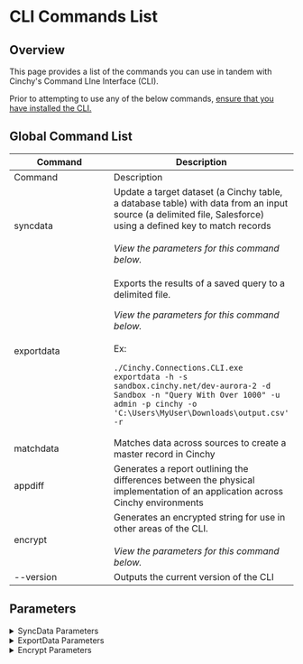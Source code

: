 # CLI Commands List

## Overview

This page provides a list of the commands you can use in tandem with Cinchy's Command LIne Interface (CLI).

Prior to attempting to use any of the below commands, [ensure that you have installed the CLI.](installation-and-maintenance/installing-the-cli-and-the-maintenance-cli.md)

## Global Command List

<table data-header-hidden><thead><tr><th width="362">Command</th><th>Description</th></tr></thead><tbody><tr><td>Command</td><td>Description</td></tr><tr><td>syncdata</td><td>Update a target dataset (a Cinchy table, a database table) with data from an input source (a delimited file, Salesforce) using a defined key to match records<br><br><em>View the parameters for this command below.</em></td></tr><tr><td>exportdata</td><td><p>Exports the results of a saved query to a delimited file.</p><p></p><p><em>View the parameters for this command below.</em><br><br>Ex:</p><pre><code>./Cinchy.Connections.CLI.exe exportdata -h -s sandbox.cinchy.net/dev-aurora-2 -d Sandbox -n "Query With Over 1000" -u admin -p cinchy -o 'C:\Users\MyUser\Downloads\output.csv' -r
</code></pre></td></tr><tr><td>matchdata</td><td>Matches data across sources to create a master record in Cinchy</td></tr><tr><td>appdiff</td><td>Generates a report outlining the differences between the physical implementation of an application across Cinchy environments</td></tr><tr><td>encrypt</td><td>Generates an encrypted string for use in other areas of the CLI.<br><br><em>View the parameters for this command below.</em></td></tr><tr><td>--version</td><td>Outputs the current version of the CLI</td></tr></tbody></table>

## Parameters

<details>

<summary>SyncData Parameters</summary>

* **-h, -https:** Flag indicating connections to Cinchy should be over https.
* **-s, --server:** <mark style="color:orange;">**Required**</mark><mark style="color:orange;">.</mark> The full path to the Cinchy server without the protocol (such as cinchy.co/Cinchy).
* **-u, --userid:** <mark style="color:orange;">**Required**</mark><mark style="color:orange;">.</mark> The user id to login to Cinchy.
* **-p, --password:** <mark style="color:orange;">**Required**</mark><mark style="color:orange;">.</mark> The password of the specified user. This can be optionally encrypted using the CLI's encrypt command.
* **-f, --feed:** <mark style="color:orange;">**Required**</mark><mark style="color:orange;">.</mark> The name of the feed configuration as defined in Cinchy.
* **-d, --tempdirectory:** <mark style="color:red;">**Only applies to Cinchy v4.**</mark>\
  **Required**. The path to a directory that the CLI can use for storing temporary files to support the sync (such as error files).
* **-b, --batchsize:** (Default: 5000) The number of rows to sync per batch (within a partition) when executing inserts/updates.
* **-z, --retrievalbatchsize:** (Default: 5000) The max number of rows to retrieve in a single batch from Cinchy when downloading data.
* **-v, --param-values:** Job parameter values defined as one or more name value pairs delimited by a colon. For example,` -v name1:value1 name2:value2`.
* **--file:** Works exactly as `-v` but it's for parameters that are files.
* **--help:** Displays the help screen with the options.
* **-w, --writetofile**: Write the data from Cinchy to disk, required for large data sets exceeding 2GB.

</details>

<details>

<summary>ExportData Parameters</summary>

* **-h, -https:** Flag indicating connections to Cinchy should be over https.
* **-s, --server:** <mark style="color:orange;">**Required**</mark><mark style="color:orange;">.</mark> The full path to the Cinchy server without the protocol (e.g. cinchy.co/Cinchy).
* **-u, --userid:** <mark style="color:orange;">**Required**</mark><mark style="color:orange;">.</mark> The user id to login to Cinchy.
* **-p, --password:** <mark style="color:orange;">**Required**</mark><mark style="color:orange;">.</mark> The password of the specified user. This can be optionally encrypted using the CLI's encrypt command.
* **-d, --domain:** <mark style="color:orange;">**Required.**</mark> The domain where your saved query resides.
* **-n, --name: Required.** The name of your saved query.
* **-o, --outputpath.** <mark style="color:orange;">**Required.**</mark> The full path for the target output file.
* **-l, --delimiter.** The delimiter to used in the output. This can be either COMMA, PIPE, or TAB. This defaults to COMMA  if you do not set the parameter.
* **-i, --includeheaders.** A flag to include headers in the output file.
* **-e, --encoding.** The encoding to use for the output file, either ASCII, UTF8, or UTF16. This defaults to UTF16 if you do not set the parameter.
* **-t, --commandtimeout.** The wait time in seconds before terminating the query execution. This defaults to 30 seconds if you do not set the parameter.
* **-g, --progressbatchsize.** When downloading data, this is the number of MB after which progress should be logged. Setting this to 0 prevents any progress messages to the console. This defaults to 10 if you do not set the parameter.
* **-r, --overwriteoutput.** A flag indicating whether to overwrite the output file contents if it already exists.
* **-q, --donotescape.** Setting this flag prevents text values from being escaped using quotes. This should only be used if you are certain the delimiter will not appear in your data, otherwise output may be invalid.
* **-v, --param-values.** Query parameter values defined as one or more name value pairs delimited by a colon (`-v name1:value1 name2:value2`)
* **-a, --tls.** The TLS protocol version.

</details>

<details>

<summary>Encrypt Parameters</summary>

* **-h, -https:** Flag indicating connections to Cinchy should be over https.
* **-s, --server:** <mark style="color:orange;">**Required**</mark><mark style="color:orange;">.</mark> The full path to the Cinchy server without the protocol (e.g. cinchy.co/Cinchy).
* **-u, --userid:** <mark style="color:orange;">**Required**</mark><mark style="color:orange;">.</mark> The user id to login to Cinchy.
* **-p, --password:** <mark style="color:orange;">**Required**</mark><mark style="color:orange;">.</mark> The password of the specified user. This can be optionally encrypted using the CLI's encrypt command.
* **-t, --text.** <mark style="color:orange;">**Required.**</mark> The full text that you want to encrypt.
* **-a, --tls.** The TLS protocol version.

</details>
